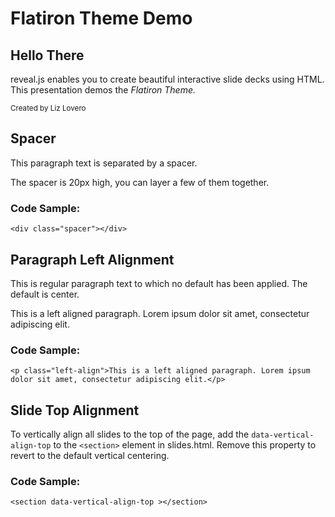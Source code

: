 # Flatiron Theme Demo

## Hello There

reveal.js enables you to create beautiful interactive slide decks using HTML. This presentation demos the _Flatiron Theme._

<small>Created by Liz Lovero</small>



## Spacer

This paragraph text is separated by a spacer.

<div class="spacer"></div>
The spacer is 20px high, you can layer a few of them together.

### Code Sample:

`<div class="spacer"></div>`




## Paragraph Left Alignment

This is regular paragraph text to which no default has been applied. The default is center.

<p class="left-align">This is a left aligned paragraph. Lorem ipsum dolor sit amet, consectetur adipiscing elit.</p>

### Code Sample:

`<p class="left-align">This is a left aligned paragraph. Lorem ipsum dolor sit amet, consectetur adipiscing elit.</p>`




## Slide Top Alignment

To vertically align all slides to the top of the page, add the `data-vertical-align-top` to the `<section>` element in slides.html. Remove this property to revert to the default vertical centering.

### Code Sample:

`<section data-vertical-align-top ></section>`



